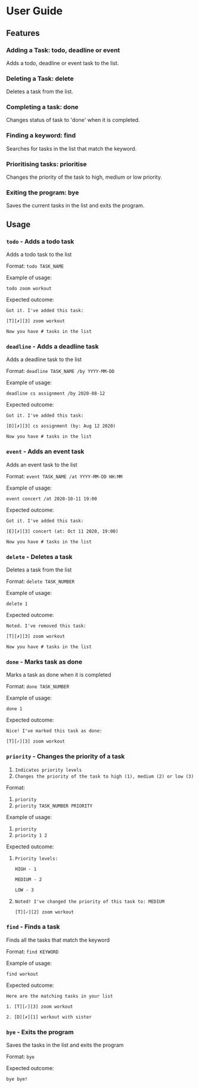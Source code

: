 # User Guide

## Features 

### Adding a Task: todo, deadline or event
Adds a todo, deadline or event task to the list.

### Deleting a Task: delete
Deletes a task from the list.

### Completing a task: done
Changes status of task to 'done' when it is completed.

### Finding a keyword: find
Searches for tasks in the list that match the keyword.

### Prioritising tasks: prioritise
Changes the priority of the task to high, medium or low priority. 

### Exiting the program: bye
Saves the current tasks in the list and exits the program. 

## Usage

### `todo` - Adds a todo task

Adds a todo task to the list

Format: 
`todo TASK_NAME`

Example of usage: 

`todo zoom workout`

Expected outcome:

`Got it. I've added this task:`

`[T][✗][3] zoom workout`

`Now you have # tasks in the list`

### `deadline` - Adds a deadline task

Adds a deadline task to the list

Format: 
`deadline TASK_NAME /by YYYY-MM-DD`

Example of usage: 

`deadline cs assignment /by 2020-08-12`

Expected outcome:

`Got it. I've added this task:`

`[D][✗][3] cs assignment (by: Aug 12 2020)`

`Now you have # tasks in the list`

### `event` - Adds an event task

Adds an event task to the list

Format: 
`event TASK_NAME /at YYYY-MM-DD HH:MM`

Example of usage: 

`event concert /at 2020-10-11 19:00`

Expected outcome:

`Got it. I've added this task:`

`[E][✗][3] concert (at: Oct 11 2020, 19:00)`

`Now you have # tasks in the list`

### `delete` - Deletes a task

Deletes a task from the list

Format: 
`delete TASK_NUMBER`

Example of usage: 

`delete 1`

Expected outcome:

`Noted. I've removed this task:`

`[T][✗][3] zoom workout`

`Now you have # tasks in the list`

### `done` - Marks task as done

Marks a task as done when it is completed

Format: 
`done TASK_NUMBER`

Example of usage: 

`done 1`

Expected outcome:

`Nice! I've marked this task as done:`

`[T][✓][3] zoom workout`

### `priority` - Changes the priority of a task

1. `Indicates priority levels`
 2. `Changes the priority of the task to high (1), medium (2) or low (3)`

Format: 

1. `priority`
2. `priority TASK_NUMBER PRIORITY`


Example of usage: 

1. `priority`
2. `priority 1 2` 

Expected outcome:

1. `Priority levels:`

    `HIGH - 1`

    `MEDIUM - 2`

    `LOW - 3`


2. `Noted! I've changed the priority of this task to: MEDIUM`

    `[T][✓][2] zoom workout`

### `find` - Finds a task

Finds all the tasks that match the keyword

Format: 
`find KEYWORD`

Example of usage: 

`find workout`

Expected outcome:

`Here are the matching tasks in your list`

`1. [T][✓][3] zoom workout`

`2. [D][✗][1] workout with sister`

### `bye` - Exits the program

Saves the tasks in the list and exits the program

Format: 
`bye`


Expected outcome:

`bye bye!`



